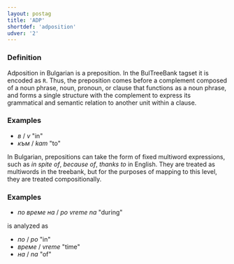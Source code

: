 ```yaml
---
layout: postag
title: 'ADP'
shortdef: 'adposition'
udver: '2'
---
```


### Definition

Adposition in Bulgarian is a preposition.
In the BulTreeBank tagset it is encoded as `R`.
Thus, the preposition comes before a complement composed of a noun
phrase, noun, pronoun, or clause that functions as a noun phrase, and
forms a single structure with the complement to express its
grammatical and semantic relation to another unit within a clause.

### Examples

- _в_ / _v_ "in"
- _към_ / _kam_ "to"

In Bulgarian, prepositions can take the form of fixed multiword
expressions, such as _in spite of_, _because of_, _thanks to_ in English.
They are treated as multiwords in the treebank, but for the purposes of mapping to this level, they
are treated compositionally.

### Examples

- _по време на_ / _po vreme na_ "during" 

is analyzed as

- _по_ / _po_ "in"
- _време_ / _vreme_ "time"
- _на_ / _na_ "of"


